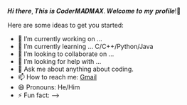 𝑯𝒊 𝒕𝒉𝒆𝒓𝒆, 𝑻𝒉𝒊𝒔 𝒊𝒔 𝑪𝒐𝒅𝒆𝒓𝑴𝑨𝑫𝑴𝑨𝑿. 𝑾𝒆𝒍𝒄𝒐𝒎𝒆 𝒕𝒐 𝒎𝒚 𝒑𝒓𝒐𝒇𝒊𝒍𝒆!👋

Here are some ideas to get you started:

- 🔭 I’m currently working on ... 
- 🌱 I’m currently learning ... C/C++/Python/Java
- 👯 I’m looking to collaborate on ... 
- 🤔 I’m looking for help with ...
- 💬 Ask me about anything about coding.
- 📫 How to reach me: [Gmail](nilanjit.baban07@gmail.com)
- 😄 Pronouns: He/Him
- ⚡ Fun fact:
-->
